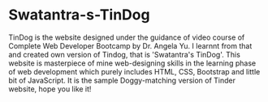 # Swatantra-s-TinDog

TinDog is the website designed under the guidance of video course of Complete Web Developer Bootcamp by Dr. Angela Yu. I learnnt from that and created own version of Tindog, that is 'Swatantra's TinDog'.
This website is masterpiece of mine web-designing skills in the learning phase of web development which purely includes HTML, CSS, Bootstrap and little bit of JavaScript.
It is the sample Doggy-matching version of Tinder website, hope you like it!
